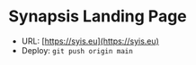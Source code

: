 # Synapsis Landing Page

- URL: [https://syis.eu](https://syis.eu)
- Deploy: `git push origin main`

